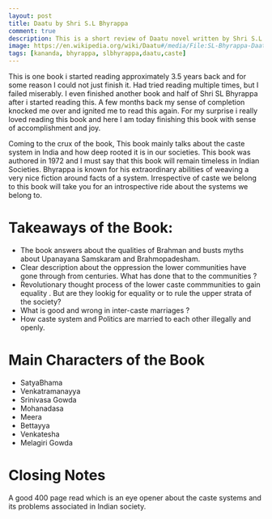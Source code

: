 ```yaml
---
layout: post
title: Daatu by Shri S.L Bhyrappa
comment: true
description: This is a short review of Daatu novel written by Shri S.L Bhyrappa.
image: https://en.wikipedia.org/wiki/Daatu#/media/File:SL-Bhyrappa-Daatu.jpg
tags: [kananda, bhyrappa, slbhyrappa,daatu,caste]
---
```


This is one book i started reading approximately 3.5 years back and for some reason I could not just finish it. Had tried reading multiple times, but I failed miserably. I even finished another book and half of Shri SL Bhyrappa after i started reading this.  A few months back my sense of completion knocked me over and ignited me to read this again. For my surprise i really loved reading this book and here I am today finishing this book with sense of accomplishment and joy.

Coming to the crux of the book, This book mainly talks about the caste system in India and how deep rooted it is in our societies. This book was authored in 1972 and I must say that this book will remain timeless in Indian Societies. Bhyrappa is known for his extraordinary abilities of weaving a very nice fiction around facts of a system. Irrespective of caste we belong to this book will take you for an introspective ride about the systems we belong to.

# Takeaways of the Book:
- The book answers about the qualities of Brahman and busts myths about Upanayana Samskaram and Brahmopadesham.
- Clear description about the oppression the lower communities have gone through from centuries. What has done that to the communities ? 
- Revolutionary thought process of the lower caste commmunities to gain equality . But are they lookig for equality or to rule the upper strata of the society?
- What is good and wrong in inter-caste marriages ?
- How caste system and Politics are married to each other illegally and openly. 

# Main Characters of the Book
- SatyaBhama 
- Venkatramanayya
- Srinivasa Gowda
- Mohanadasa 
- Meera 
- Bettayya
- Venkatesha
- Melagiri Gowda

# Closing Notes
A good 400 page read which is an eye opener about the caste systems and its problems associated in Indian society.
